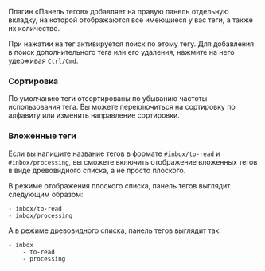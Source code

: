 Плагин «Панель тегов» добавляет на правую панель отдельную вкладку, на которой отображаются все имеющиеся у вас теги, а также их количество.

При нажатии на тег активируется поиск по этому тегу. Для добавления в поиск дополнительного тега или его удаления, нажмите на него удерживая `Ctrl/Cmd`.

### Сортировка

По умолчанию теги отсортированы по убыванию частоты использования тега. Вы можете переключиться на сортировку по алфавиту или изменить направление сортировки.

### Вложенные теги

Если вы напишите название тегов в формате `#inbox/to-read` и `#inbox/processing`, вы сможете включить отображение вложенных тегов в виде древовидного списка, а не просто плоского.

В режиме отображения плоского списка, панель тегов выглядит следующим образом:

```
- inbox/to-read
- inbox/processing
```

А в режиме древовидного списка, панель тегов выглядит так:

```
- inbox
	- to-read
	- processing
```

